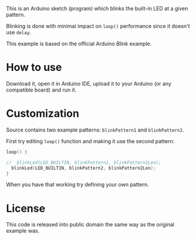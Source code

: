 This is an Arduino sketch (program) which blinks the built-in LED at a given pattern.

Blinking is done with minimal impact on `loop()` performance since it doesn't use `delay`.

This example is based on the official Arduino *Blink* example.

# How to use
Download it, open it in Arduino IDE, upload it to your Arduino (or any compatible board) and run it.

# Customization
Source contains two example patterns: `blinkPattern1` and `blinkPattern2`.

First try editing `loop()` function and making it use the second pattern:
```C
loop() {

//  blinkLed(LED_BUILTIN, blinkPattern1, blinkPattern1Len);
  blinkLed(LED_BUILTIN, blinkPattern2, blinkPattern2Len);
}
```

When you have that working try defining your own pattern.

# License
This code is released into public domain the same way as the original example was.
